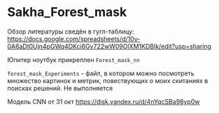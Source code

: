 # Sakha_Forest_mask

Обзор литературы сведён в гугл-таблицу: https://docs.google.com/spreadsheets/d/10v-0A6aDt0Ujn4pGWq4DKci6Gv722wW09OlXM1KDBIk/edit?usp=sharing

Юпитер ноутбук прикреплен `Forest_mask_nn`

`forest_mask_Experiments` - файл, в котором можно посмотреть множество картинок и метрик, повествующих о моих скитаниях в поисках решений. Не выполняется

Модель CNN от 31 окт https://disk.yandex.ru/d/4nYqcSBa98yp0w
